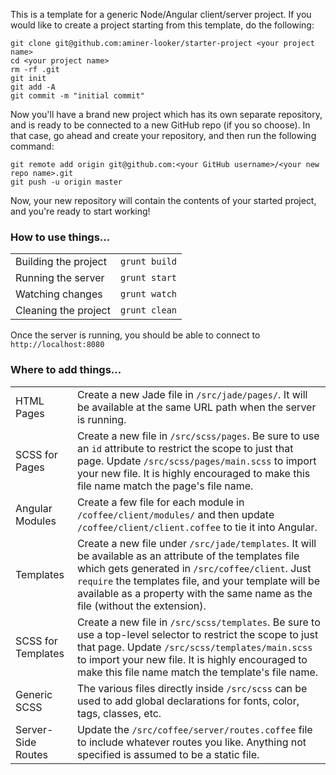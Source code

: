 This is a template for a generic Node/Angular client/server project.  If you would like to create a project starting from this template, do the following:

    git clone git@github.com:aminer-looker/starter-project <your project name>
    cd <your project name>
    rm -rf .git
    git init
    git add -A
    git commit -m "initial commit"

Now you'll have a brand new project which has its own separate repository, and is ready to be connected to a new GitHub repo (if you so choose).  In that case, go ahead and create your repository, and then run the following command:

    git remote add origin git@github.com:<your GitHub username>/<your new repo name>.git
    git push -u origin master

Now, your new repository will contain the contents of your started project, and you're ready to start working!

### How to use things...

|                      |               |
|----------------------|---------------|
| Building the project | `grunt build` |
| Running the server   | `grunt start` |
| Watching changes     | `grunt watch` |
| Cleaning the project | `grunt clean` |

Once the server is running, you should be able to connect to `http://localhost:8080`

### Where to add things...

|   |   |
|---|---|
| HTML Pages | Create a new Jade file in `/src/jade/pages/`. It will be available at the same URL path when the server is running. |
| SCSS for Pages | Create a new file in `/src/scss/pages`. Be sure to use an `id` attribute to restrict the scope to just that page. Update `/src/scss/pages/main.scss` to import your new file.  It is highly encouraged to make this file name match the page's file name. |
| Angular Modules | Create a few file for each module in `/coffee/client/modules/` and then update `/coffee/client/client.coffee` to tie it into Angular.
| Templates | Create a new file under `/src/jade/templates`. It will be available as an attribute of the templates file which gets generated in `/src/coffee/client`.  Just `require` the templates file, and your template will be available as a property with the same name as the file (without the extension). |
| SCSS for Templates | Create a new file in `/src/scss/templates`. Be sure to use a top-level selector to restrict the scope to just that page. Update `/src/scss/templates/main.scss` to import your new file. It is highly encouraged to make this file name match the template's file name. |
| Generic SCSS | The various files directly inside `/src/scss` can be used to add global declarations for fonts, color, tags, classes, etc. |
| Server-Side Routes | Update the `/src/coffee/server/routes.coffee` file to include whatever routes you like. Anything not specified is assumed to be a static file. |
